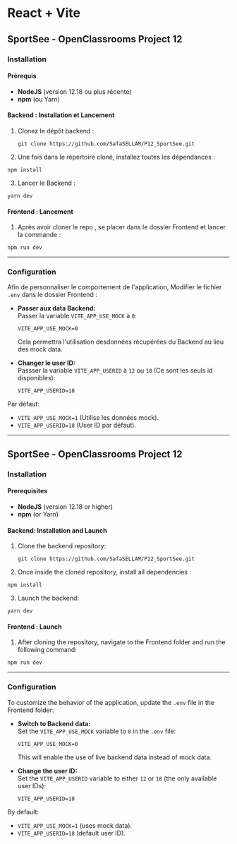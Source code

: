 
# React + Vite

## SportSee - OpenClassrooms Project 12

### Installation

#### Prérequis

- **NodeJS** (version 12.18 ou plus récente)
- **npm** (ou Yarn)

#### Backend : Installation et Lancement

1. Clonez le dépôt backend :
   ```shell
   git clone https://github.com/SafaSELLAM/P12_SportSee.git
    ```
2. Une fois dans le répertoire cloné, installez toutes les dépendances :

```shell
npm install
```
3. Lancer le Backend : 
```shell
yarn dev
```
#### Frontend :  Lancement 

1. Après avoir cloner le repo , se placer dans le dossier Frontend et lancer la commande : 
```shell
npm run dev
```

---

### Configuration

Afin de personnaliser le comportement de l'application, Modifier le fichier  `.env` dans le dossier Frontend :

- **Passer aux data Backend:**  
  Passer la variable `VITE_APP_USE_MOCK` à `0`:  
  ```env
  VITE_APP_USE_MOCK=0
  ```
  Cela permettra l'utilisation desdonnées récupérées du Backend au lieu des mock data.

- **Changer le user ID:**  
  Passser la variable  `VITE_APP_USERID` à `12` ou `18` (Ce sont les seuls id disponibles):  
  ```env
  VITE_APP_USERID=18
  ```

Par défaut:
- `VITE_APP_USE_MOCK=1` (Utilise les données mock).
- `VITE_APP_USERID=18` (User ID par défaut).

---


## SportSee - OpenClassrooms Project 12

### Installation

#### Prerequisites

- **NodeJS** (version 12.18 or higher)
- **npm** (or Yarn)

#### Backend: Installation and Launch

1. Clone the backend repository:
   ```shell
   git clone https://github.com/SafaSELLAM/P12_SportSee.git

2. Once inside the cloned repository, install all dependencies :

```shell
npm install
```

3. Launch the backend:

```shell
yarn dev
```

#### Frontend :  Launch 

1. After cloning the repository, navigate to the Frontend folder and run the following command:

```shell
npm run dev
```


---

### Configuration

To customize the behavior of the application, update the `.env` file in the Frontend folder:

- **Switch to Backend data:**  
  Set the `VITE_APP_USE_MOCK` variable to `0` in the `.env` file:  
  ```env
  VITE_APP_USE_MOCK=0
  ```
  This will enable the use of live backend data instead of mock data.

- **Change the user ID:**  
  Set the `VITE_APP_USERID` variable to either `12` or `18` (the only available user IDs):  
  ```env
  VITE_APP_USERID=18
  ```

By default:
- `VITE_APP_USE_MOCK=1` (uses mock data).
- `VITE_APP_USERID=18` (default user ID).
